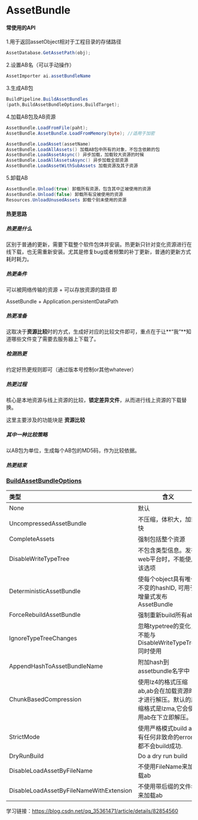 # AssetBundle

#### 常使用的API

1.用于返回assetObject相对于工程目录的存储路径

```c#
AssetDatabase.GetAssetPath(obj);
```

2.设置AB名（可以手动操作）

```c#
AssetImporter ai.assetBundleName
```

3.生成AB包

```c#
BuildPipeline.BuildAssetBundles
(path,BuildAssetBundleOptions,BuildTarget);
```

4.加载AB包及AB资源

```c#
AssetBundle.LoadFromFile(paht);
AssetBundle.AssetBundle.LoadFromMemory(byte); //适用于加密

AssetBundle.LoadAsset(assetName)
AssetBundle.LoadAllAssets() 加载AB包中所有的对象，不包含依赖的包
AssetBundle.LoadAssetAsync() 异步加载，加载较大资源的时候
AssetBundle.LoadAllAssetsAsync() 异步加载全部资源
AssetBundle.LoadAssetWithSubAssets 加载资源及其子资源

```

5.卸载AB

```c#
AssetBundle.Unload(true) 卸载所有资源，包含其中正被使用的资源
AssetBundle.Unload(false) 卸载所有没被使用的资源
Resources.UnloadUnusedAssets 卸载个别未使用的资源
```



#### 热更思路

##### 热更是什么

区别于普通的更新，需要下载整个软件包体并安装。热更新只针对变化资源进行在线下载，也无需重新安装。尤其是修复bug或者频繁的补丁更新，普通的更新方式耗时耗力。

##### 热更条件

可以被网络传输的资源 + 可以存放资源的路径 即

AssetBundle  +  Application.persistentDataPath

##### 热更准备

这取决于**资源比较**时的方式，生成好对应的比较文件即可，重点在于让**“我”**知道哪些文件变了需要去服务器上下载了。

##### 检测热更

约定好热更规则即可（通过版本号控制or其他whatever）

##### 热更过程

核心是本地资源与线上资源的比较，**锁定差异文件**，从而进行线上资源的下载替换。

这里主要涉及的功能块是 **资源比较**

##### 其中一种比较策略

以AB包为单位，生成每个AB包的MD5码，作为比较依据。

##### 热更结束









### [BuildAssetBundleOptions](https://blog.csdn.net/AnYuanLzh/article/details/81485762)

| 类型                                    | 含义                                                         |
| :-------------------------------------- | ------------------------------------------------------------ |
| None                                    | 默认                                                         |
| UncompressedAssetBundle                 | 不压缩，体积大，加载快                                       |
| CompleteAssets                          | 强制包括整个资源                                             |
| DisableWriteTypeTree                    | 不包含类型信息。发布web平台时，不能使用该选项                |
| DeterministicAssetBundle                | 使每个object具有唯一不变的hashID, 可用于增量式发布AssetBundle |
| ForceRebuildAssetBundle                 | 强制重新build所有ab                                          |
| IgnoreTypeTreeChanges                   | 忽略typetree的变化，不能与DisableWriteTypeTree同时使用       |
| AppendHashToAssetBundleName             | 附加hash到assetbundle名字中                                  |
| ChunkBasedCompression                   | 使用lz4的格式压缩ab,ab会在加载资源时才进行解压。默认的压缩格式是lzma,它会使用ab在下立即解压。 |
| StrictMode                              | 使用严格模式build ab, 有任何非致命的error都不会build成功.    |
| DryRunBuild                             | Do a dry run build                                           |
| DisableLoadAssetByFileName              | 不使用FileName来加载ab                                       |
| DisableLoadAssetByFileNameWithExtension | 不使用带后缀的文件名来加载ab                                 |



学习链接：https://blog.csdn.net/qq_35361471/article/details/82854560







